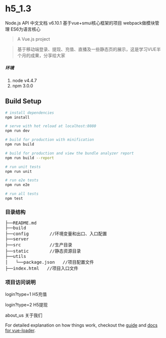 # h5_1.3
Node.js API 中文文档 v6.10.1
基于vue+smui核心框架的项目 webpack做模块管理 ES6为语言核心

> A Vue.js project

> 基于移动端登录、提现、充值、直播及一些静态页的展示，这是学习VUE半个月的成果，分享给大家

##### 环境
 1. node v4.4.7
 2. npm 3.0.0

## Build Setup

``` bash
# install dependencies
npm install

# serve with hot reload at localhost:8080
npm run dev

# build for production with minification
npm run build

# build for production and view the bundle analyzer report
npm run build --report

# run unit tests
npm run unit

# run e2e tests
npm run e2e

# run all tests
npm test
```
### 目录结构
<pre>
├──README.md
├──build
├──config        //环境变量和出口、入口配置
├──server
├──src           //生产目录
├──static        //静态资源目录
├──utils
│   └──package.json   //项目配置文件
├──index.html   //项目入口文件
</pre>
### 项目访问说明
login?type=1  H5充值

login?type=2  H5提现

about_us 关于我们

For detailed explanation on how things work, checkout the [guide](http://vuejs-templates.github.io/webpack/) and [docs for vue-loader](http://vuejs.github.io/vue-loader).

